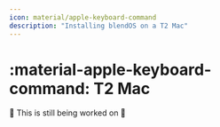 ```yaml
---
icon: material/apple-keyboard-command
description: "Installing blendOS on a T2 Mac"
---
```


# :material-apple-keyboard-command: T2 Mac

:construction: This is still being worked on :construction:
